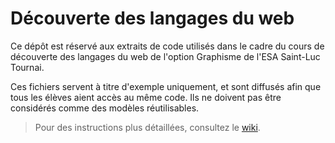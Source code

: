 # Découverte des langages du web

Ce dépôt est réservé aux extraits de code utilisés dans le cadre du cours de découverte des langages du web de l'option Graphisme de l'ESA Saint-Luc Tournai.

Ces fichiers servent à titre d'exemple uniquement, et sont diffusés afin que tous les élèves aient accès au même code. Ils ne doivent pas être considérés comme des modèles réutilisables.

> Pour des instructions plus détaillées, consultez le [wiki](https://github.com/damienmathe/gweb/wiki).
